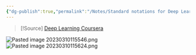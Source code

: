 ```yaml
---
{"dg-publish":true,"permalink":"/Notes/Standard notations for Deep Learning/","noteIcon":""}
---
```


>[!Source]
>[Deep Learning Coursera](https://d3c33hcgiwev3.cloudfront.net/_106ac679d8102f2bee614cc67e9e5212_deep-learning-notation.pdf?Expires=1678579200&Signature=FiqbnvPXHKQJoaCL8fNB7GfATjLSfMypj8a4BQVSzYcKA-jqwvbkW9C3k0AHovcXuDf5HY0Et90L0his9-JDVa24zcVnaKCnmrez9U-zj0bpyuDZSIK0LG-wuGeI5YlDOgHGLEDCzDJUCJqTLQnfktxEwzFrQsz9iFtk1Nf6Bww_&Key-Pair-Id=APKAJLTNE6QMUY6HBC5A)


![Pasted image 20230310115546.png](/img/user/assets/images/Pasted%20image%2020230310115546.png)
![Pasted image 20230310115624.png](/img/user/assets/images/Pasted%20image%2020230310115624.png)